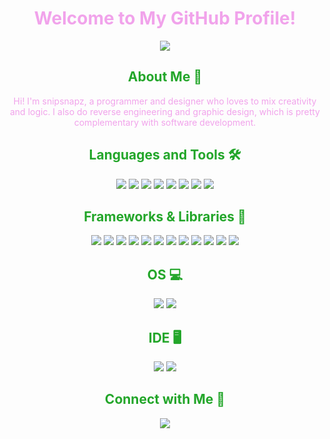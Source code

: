 <div align="center">
  <h1 style="color: #f1a3eb;">Welcome to My GitHub Profile!</h1>
  
  <img src="https://img.shields.io/badge/Code%20With-%23%20Creativity-pink.svg?style=for-the-badge&color=f1a3eb" />
  
  <h2 style="color: #23a62a;">About Me 🌱</h2>
  
  <p style="color: #f1a3eb;">
    Hi! I'm snipsnapz, a programmer and designer who loves to mix creativity and logic. I also do reverse engineering and graphic design, which is pretty complementary with software development.
  </p>
  
  <h2 style="color: #23a62a;">Languages and Tools 🛠</h2>

  <div>
    <img src="https://img.shields.io/badge/Java-%23ED8B00.svg?style=for-the-badge&logo=java&logoColor=white" />
    <img src="https://img.shields.io/badge/Python-%233776AB.svg?style=for-the-badge&logo=python&logoColor=white" />
    <img src="https://img.shields.io/badge/JavaScript-%23F7DF1E.svg?style=for-the-badge&logo=javascript&logoColor=black" />
    <img src="https://img.shields.io/badge/HTML5-%23E34F26.svg?style=for-the-badge&logo=html5&logoColor=white" />
    <img src="https://img.shields.io/badge/CSS3-%231572B6.svg?style=for-the-badge&logo=css3&logoColor=white" />
    <img src="https://img.shields.io/badge/C-%2300599C.svg?style=for-the-badge&logo=c&logoColor=white" />
    <img src="https://img.shields.io/badge/C++-%2300599C.svg?style=for-the-badge&logo=c%2B%2B&logoColor=white" />
    <img src="https://img.shields.io/badge/Rust-%23000000.svg?style=for-the-badge&logo=rust&logoColor=white" />
  </div>

  <h2 style="color: #23a62a;">Frameworks & Libraries 🌸</h2>

  <div>
    <img src="https://img.shields.io/badge/Node.js-%23339933.svg?style=for-the-badge&logo=node.js&logoColor=white" />
    <img src="https://img.shields.io/badge/React-%2361DAFB.svg?style=for-the-badge&logo=react&logoColor=black" />
    <img src="https://img.shields.io/badge/Vue.js-%234FC08D.svg?style=for-the-badge&logo=vue.js&logoColor=white" />
    <img src="https://img.shields.io/badge/Express.js-%23000000.svg?style=for-the-badge&logo=express&logoColor=white" />
    <img src="https://img.shields.io/badge/Next.js-%23000000.svg?style=for-the-badge&logo=next.js&logoColor=white" />
    <img src="https://img.shields.io/badge/Django-%23092E20.svg?style=for-the-badge&logo=django&logoColor=white" />
    <img src="https://img.shields.io/badge/Flask-%23000000.svg?style=for-the-badge&logo=flask&logoColor=white" />
    <img src="https://img.shields.io/badge/FastAPI-%23009474.svg?style=for-the-badge&logo=fastapi&logoColor=white" />
    <img src="https://img.shields.io/badge/Spring-%236DB33F.svg?style=for-the-badge&logo=spring&logoColor=white" />
    <img src="https://img.shields.io/badge/JavaFX-%231DA1F2.svg?style=for-the-badge&logo=java&logoColor=white" />
    <img src="https://img.shields.io/badge/Bootstrap-%23563D7C.svg?style=for-the-badge&logo=bootstrap&logoColor=white" />
    <img src="https://img.shields.io/badge/Rocket-%23DE1B31.svg?style=for-the-badge&logo=rust&logoColor=white" />
  </div>

  <h2 style="color: #23a62a;">OS 💻</h2>

  <div>
    <img src="https://img.shields.io/badge/Windows%2011-%230078D7.svg?style=for-the-badge&logo=windows&logoColor=white" />
    <img src="https://img.shields.io/badge/Arch%20Linux-%3A%3A%23A44D25.svg?style=for-the-badge&logo=arch-linux&logoColor=white" />
  </div>

  <h2 style="color: #23a62a;">IDE 🖥️</h2>

  <div>
    <img src="https://img.shields.io/badge/IntelliJ%20IDEA-%23000000.svg?style=for-the-badge&logo=intellijidea&logoColor=white" />
    <img src="https://img.shields.io/badge/Visual%20Studio%20Code-%23007ACC.svg?style=for-the-badge&logo=visual-studio-code&logoColor=white" />
  </div>

  <h2 style="color: #23a62a;">Connect with Me 🤝</h2>

  <div>
    <img src="https://img.shields.io/badge/Discord-snipsnapz-7289DA?style=for-the-badge&logo=discord&logoColor=white" />
  </div>
</div>
